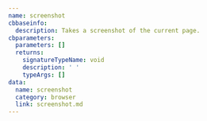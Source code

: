 ```yaml
---
name: screenshot
cbbaseinfo:
  description: Takes a screenshot of the current page.
cbparameters:
  parameters: []
  returns:
    signatureTypeName: void
    description: ' '
    typeArgs: []
data:
  name: screenshot
  category: browser
  link: screenshot.md
---
```

<CBBaseInfo/> 
 <CBParameters/>